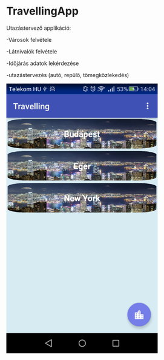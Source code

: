# TravellingApp
Utazástervező applikáció:

-Városok felvétele

-Látnivalók felvétele

-Időjárás adatok lekérdezése

-utazástervezés (autó, repülő, tömegközlekedés)


<img src="https://github.com/vikike9810/TravellingApp/blob/master/city_list.png" width="400"/>
